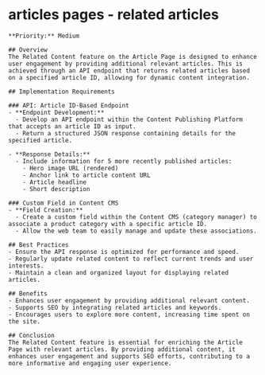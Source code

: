 # articles pages - related articles

    **Priority:** Medium

    ## Overview
    The Related Content feature on the Article Page is designed to enhance user engagement by providing additional relevant articles. This is achieved through an API endpoint that returns related articles based on a specified article ID, allowing for dynamic content integration.

    ## Implementation Requirements

    ### API: Article ID-Based Endpoint
    - **Endpoint Development:**
      - Develop an API endpoint within the Content Publishing Platform that accepts an article ID as input.
      - Return a structured JSON response containing details for the specified article.

    - **Response Details:**
      - Include information for 5 more recently published articles:
        - Hero image URL (rendered)
        - Anchor link to article content URL
        - Article headline
        - Short description

    ### Custom Field in Content CMS
    - **Field Creation:**
      - Create a custom field within the Content CMS (category manager) to associate a product category with a specific article ID.
      - Allow the web team to easily manage and update these associations.

    ## Best Practices
    - Ensure the API response is optimized for performance and speed.
    - Regularly update related content to reflect current trends and user interests.
    - Maintain a clean and organized layout for displaying related articles.

    ## Benefits
    - Enhances user engagement by providing additional relevant content.
    - Supports SEO by integrating related articles and keywords.
    - Encourages users to explore more content, increasing time spent on the site.

    ## Conclusion
    The Related Content feature is essential for enriching the Article Page with relevant articles. By providing additional content, it enhances user engagement and supports SEO efforts, contributing to a more informative and engaging user experience.
